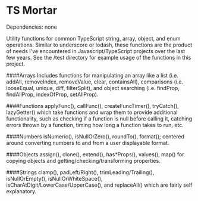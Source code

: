 TS Mortar
==============

Dependencies:
none

Utility functions for common TypeScript string, array, object, and enum operations.
Similar to underscore or lodash, these functions are the product of needs I've encountered in Javascript/TypeScript projects over the last few years.
See the /test directory for example usage of the functions in this project.

####Arrays
Includes functions for manipulating an array like a list (i.e. addAll, removeIndex, removeValue, clear, containsAll), comparisons (i.e. looseEqual, unique, diff, filterSplit), and object searching (i.e. findProp, findAllProp, indexOfProp, setAllProp).

####Functions
applyFunc(), callFunc(), createFuncTimer(), tryCatch(), lazyGetter() which take functions and wrap them to provide additional functionality, such as checking if a function is null before calling it, catching errors thrown by a function, timing how long a function takes to run, etc.

####Numbers
isNumeric(), isNullOrZero(), roundTo(), format(); centered around converting numbers to and from a user displayable format.

####Objects
assign(), clone(), extend(), has*Props(), values(), map() for copying objects and getting/checking/transforming properties.

####Strings
clamp(), padLeft/Right(), trimLeading/Trailing(), isNullOrEmpty(), isNullOrWhiteSpace(), isCharAtDigit/LowerCase/UpperCase(), and replaceAll() which are fairly self explanatory.
